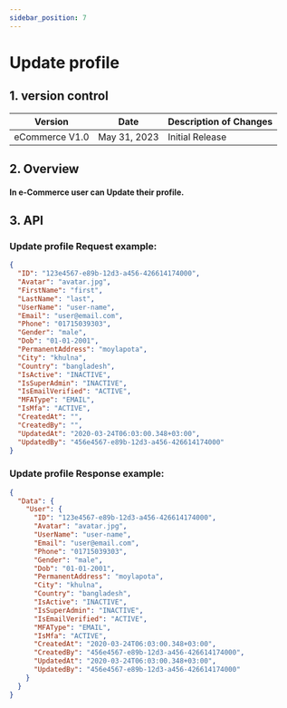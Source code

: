 ```yaml
---
sidebar_position: 7
---
```


# Update profile

## 1. version control

| Version        | Date         | Description of Changes |
| -------------- | ------------ | ---------------------- |
| eCommerce V1.0 | May 31, 2023 | Initial Release        |

## 2. Overview

#### In e-Commerce user can Update their profile.

## 3. API

### Update profile Request example:

```json
{
  "ID": "123e4567-e89b-12d3-a456-426614174000",
  "Avatar": "avatar.jpg",
  "FirstName": "first",
  "LastName": "last",
  "UserName": "user-name",
  "Email": "user@email.com",
  "Phone": "01715039303",
  "Gender": "male",
  "Dob": "01-01-2001",
  "PermanentAddress": "moylapota",
  "City": "khulna",
  "Country": "bangladesh",
  "IsActive": "INACTIVE",
  "IsSuperAdmin": "INACTIVE",
  "IsEmailVerified": "ACTIVE",
  "MFAType": "EMAIL",
  "IsMfa": "ACTIVE",
  "CreatedAt": "",
  "CreatedBy": "",
  "UpdatedAt": "2020-03-24T06:03:00.348+03:00",
  "UpdatedBy": "456e4567-e89b-12d3-a456-426614174000"
}
```

### Update profile Response example:

```json
{
  "Data": {
    "User": {
      "ID": "123e4567-e89b-12d3-a456-426614174000",
      "Avatar": "avatar.jpg",
      "UserName": "user-name",
      "Email": "user@email.com",
      "Phone": "01715039303",
      "Gender": "male",
      "Dob": "01-01-2001",
      "PermanentAddress": "moylapota",
      "City": "khulna",
      "Country": "bangladesh",
      "IsActive": "INACTIVE",
      "IsSuperAdmin": "INACTIVE",
      "IsEmailVerified": "ACTIVE",
      "MFAType": "EMAIL",
      "IsMfa": "ACTIVE",
      "CreatedAt": "2020-03-24T06:03:00.348+03:00",
      "CreatedBy": "456e4567-e89b-12d3-a456-426614174000",
      "UpdatedAt": "2020-03-24T06:03:00.348+03:00",
      "UpdatedBy": "456e4567-e89b-12d3-a456-426614174000"
    }
  }
}
```
